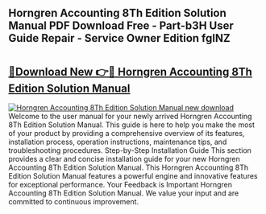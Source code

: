 ## Horngren Accounting 8Th Edition Solution Manual PDF Download Free - Part-b3H User Guide Repair - Service Owner Edition fglNZ

# <h2><a href="http://bc63291.oget.top/?id=Horngren+Accounting+8Th+Edition+Solution+Manual">🔗Download New 👉🔴 Horngren Accounting 8Th Edition Solution Manual</a></h2>

[![Horngren Accounting 8Th Edition Solution Manual new download](https://i.imgur.com/5g1atiW.png)](http://bc63291.oget.top/?id=Horngren+Accounting+8Th+Edition+Solution+Manual)
Welcome to the user manual for your newly arrived Horngren Accounting 8Th Edition Solution Manual. This guide is here to help you make the most of your product by providing a comprehensive overview of its features, installation process, operation instructions, maintenance tips, and troubleshooting procedures. Step-by-Step Installation Guide This section provides a clear and concise installation guide for your new Horngren Accounting 8Th Edition Solution Manual. This Horngren Accounting 8Th Edition Solution Manual features a powerful engine and innovative features for exceptional performance. Your Feedback is Important Horngren Accounting 8Th Edition Solution Manual. We value your input and are committed to continuous improvement.

